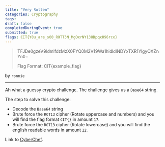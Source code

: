 ```yaml
---
title: "Very Rotten"
categories: Cryptography
tags: 
draft: false
completedDuringEvent: true
submitted: true
flags: CIT{Y0u_are_s00_ROTT3N_MgOxrNY138DpqxO96rcx}
---
```

> TFJDe0gzeV9ldmlfdzMzX0FYQ0M2V19Wa1hidldINDYxTXR1YlgyOXZnYn0=
>
> Flag Format: CIT{example_flag}

by `ronnie`

---

Ah what a guessy crypto challenge. The challenge gives us a `Base64` string.

The step to solve this challenge:

- Decode the `Base64` string
- Brute force the `ROT13` cipher (Rotate uppercase and numbers) and you will find the flag format `CIT{}` in amount `17`.
- Brute force the `ROT13` cipher (Rotate lowercase) and you will find the english readable words in amount `22`.

Link to [CyberChef](https://gchq.github.io/CyberChef/#recipe=From_Base64('A-Za-z0-9%2B/%3D',true,false)ROT13_Brute_Force(false,true,true,100,0,true,'')Fork('%5C%5Cn','%5C%5Cn',false)ROT13_Brute_Force(true,false,false,100,0,true,'')&input=VEZKRGUwZ3plVjlsZG1sZmR6TXpYMEZZUTBNMlYxOVdhMWhpZGxkSU5EWXhUWFIxWWxneU9YWm5ZbjA9).
